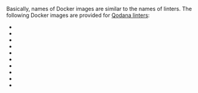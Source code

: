 [//]: # (title: Qodana Docker images)

Basically, names of Docker images are similar to the names of linters. The following Docker images are provided 
for [Qodana linters](linters.md):

- [](qodana-jvm-docker-readme.xml)
- [](qodana-jvm-community-docker-readme.xml)
- [](qodana-jvm-android-docker-readme.xml)
- [](qodana-php-docker-readme.xml)
- [](qodana-python-docker-readme.xml)
- [](qodana-python-community-docker-readme.xml)
- [](qodana-js-docker-readme.xml)
- [](qodana-go-docker-readme.xml)
- [](qodana-dotnet-docker-readme.xml)
- [](qodana-cdnet-docker-readme.xml)
